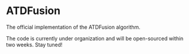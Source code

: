 # ATDFusion

The official implementation of the ATDFusion algorithm.

The code is currently under organization and will be open-sourced within two weeks. Stay tuned!
